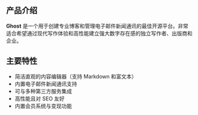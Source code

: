 ## 产品介绍

**Ghost** 是一个用于创建专业博客和管理电子邮件新闻通讯的最佳开源平台。非常适合希望通过现代写作体验和高性能建立强大数字存在感的独立写作者、出版商和企业。

## 主要特性

- 简洁直观的内容编辑器（支持 Markdown 和富文本）
- 内置电子邮件新闻通讯支持
- 可与多种第三方服务集成
- 高性能且对 SEO 友好
- 内置会员系统与变现功能
